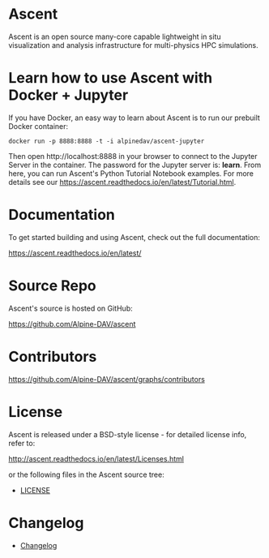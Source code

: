 
Ascent
===========

Ascent is an open source many-core capable lightweight in situ visualization and analysis infrastructure for multi-physics HPC simulations.


Learn how to use Ascent with Docker + Jupyter
==============================================

If you have Docker, an easy way to learn about Ascent is to run our prebuilt Docker container:


    docker run -p 8888:8888 -t -i alpinedav/ascent-jupyter


Then open http://localhost:8888 in your browser to connect to the Jupyter Server in the container.
The password for the Jupyter server is: **learn**.  From here, you can run Ascent's Python Tutorial Notebook examples. For more details see our https://ascent.readthedocs.io/en/latest/Tutorial.html.


Documentation
=================

To get started building and using Ascent, check out the full documentation:

https://ascent.readthedocs.io/en/latest/


Source Repo
=================

Ascent's source is hosted on GitHub:

https://github.com/Alpine-DAV/ascent


Contributors
=============
https://github.com/Alpine-DAV/ascent/graphs/contributors


License
===========

Ascent is released under a BSD-style license - for detailed license info, refer to:

http://ascent.readthedocs.io/en/latest/Licenses.html

or the following files in the Ascent source tree:
- [LICENSE](/LICENSE)

Changelog
=========
- [Changelog](/CHANGELOG.md)


